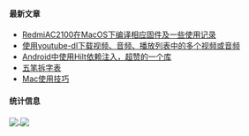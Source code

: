 #### 最新文章

<!-- BLOG-POST-LIST:START -->
- [RedmiAC2100在MacOS下编译相应固件及一些使用记录](https://xtvj.github.io/2021/06/29/RedmiAC2100%E5%9C%A8MacOS%E4%B8%8B%E7%BC%96%E8%AF%91%E7%9B%B8%E5%BA%94%E5%9B%BA%E4%BB%B6%E5%8F%8A%E4%B8%80%E4%BA%9B%E4%BD%BF%E7%94%A8%E8%AE%B0%E5%BD%95/)
- [使用youtube-dl下载视频、音频、播放列表中的多个视频或音频](https://xtvj.github.io/2020/11/22/%E4%BD%BF%E7%94%A8youtube-dl%E4%B8%8B%E8%BD%BD%E8%A7%86%E9%A2%91%E3%80%81%E9%9F%B3%E9%A2%91%E3%80%81%E6%92%AD%E6%94%BE%E5%88%97%E8%A1%A8%E4%B8%AD%E7%9A%84%E5%A4%9A%E4%B8%AA%E8%A7%86%E9%A2%91%E6%88%96%E9%9F%B3%E9%A2%91/)
- [Android中使用Hilt依赖注入，超赞的一个库](https://xtvj.github.io/2020/11/15/Android%E4%B8%AD%E4%BD%BF%E7%94%A8Hilt%E4%BE%9D%E8%B5%96%E6%B3%A8%E5%85%A5%EF%BC%8C%E8%B6%85%E8%B5%9E%E7%9A%84%E4%B8%80%E4%B8%AA%E5%BA%93/)
- [五笔拆字表](https://xtvj.github.io/2020/11/04/%E4%BA%94%E7%AC%94%E6%8B%86%E5%AD%97%E8%A1%A8/)
- [Mac使用技巧](https://xtvj.github.io/2020/10/29/Mac%E4%BD%BF%E7%94%A8%E6%8A%80%E5%B7%A7/)
<!-- BLOG-POST-LIST:END -->

#### 统计信息

<a href="https://github-readme-stats.vercel.app/api?count_private=true&username=xtvj&show_icons=true&locale=cn&include_all_commits=true&hide_title=true">
  <img align="center" src="https://github-readme-stats.vercel.app/api?count_private=true&username=xtvj&show_icons=true&locale=cn&include_all_commits=true&hide_title=true" /></a><a href="https://github-readme-stats.vercel.app/api/top-langs/?layout=compact&count_private=true&hide=javascript,html,css&username=xtvj&locale=cn">
  <img align="center" src="https://github-readme-stats.vercel.app/api/top-langs/?layout=compact&count_private=true&hide=javascript,html,css&username=xtvj&locale=cn" /></a>
